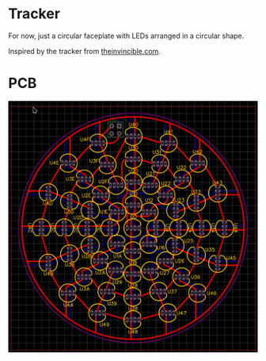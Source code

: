 # Tracker

For now, just a circular faceplate with LEDs arranged in a circular shape.

Inspired by the tracker from [theinvincible.com](https://invinciblethegame.com/).

# PCB

![pcb](https://github.com/barafael/tracker/blob/main/pcb.png)
